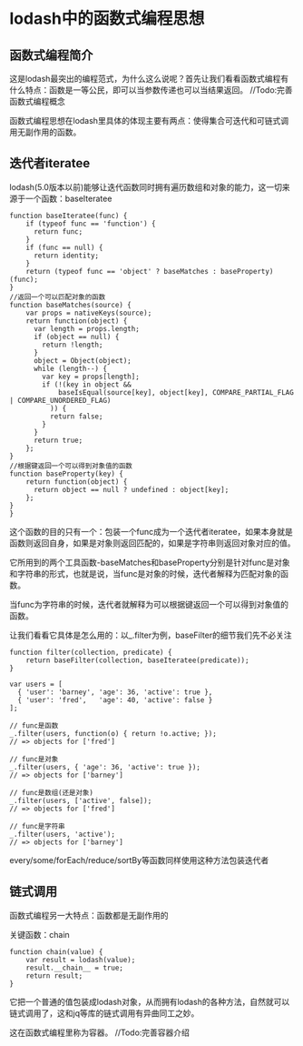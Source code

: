 # lodash中的函数式编程思想

## 函数式编程简介
这是lodash最突出的编程范式，为什么这么说呢？首先让我们看看函数式编程有什么特点：函数是一等公民，即可以当参数传递也可以当结果返回。
//Todo:完善函数式编程概念

函数式编程思想在lodash里具体的体现主要有两点：使得集合可迭代和可链式调用无副作用的函数。

## 迭代者iteratee
lodash(5.0版本以前)能够让迭代函数同时拥有遍历数组和对象的能力，这一切来源于一个函数：baseIteratee	
```
function baseIteratee(func) {
	if (typeof func == 'function') {
	  return func;
	}
	if (func == null) {
	  return identity;
	}
	return (typeof func == 'object' ? baseMatches : baseProperty)(func);
}
//返回一个可以匹配对象的函数
function baseMatches(source) {
    var props = nativeKeys(source);
    return function(object) {
      var length = props.length;
      if (object == null) {
        return !length;
      }
      object = Object(object);
      while (length--) {
        var key = props[length];
        if (!(key in object &&
            baseIsEqual(source[key], object[key], COMPARE_PARTIAL_FLAG | COMPARE_UNORDERED_FLAG)
          )) {
          return false;
        }
      }
      return true;
    };
}
//根据键返回一个可以得到对象值的函数
function baseProperty(key) {
	return function(object) {
	  return object == null ? undefined : object[key];
	};
}
}
```
这个函数的目的只有一个：包装一个func成为一个迭代者iteratee，如果本身就是函数则返回自身，如果是对象则返回匹配的，如果是字符串则返回对象对应的值。

它所用到的两个工具函数-baseMatches和baseProperty分别是针对func是对象和字符串的形式，也就是说，当func是对象的时候，迭代者解释为匹配对象的函数。

当func为字符串的时候，迭代者就解释为可以根据键返回一个可以得到对象值的函数。

让我们看看它具体是怎么用的：以\_.filter为例，baseFilter的细节我们先不必关注
```
function filter(collection, predicate) {
	return baseFilter(collection, baseIteratee(predicate));
}

var users = [
  { 'user': 'barney', 'age': 36, 'active': true },
  { 'user': 'fred',   'age': 40, 'active': false }
];

// func是函数
_.filter(users, function(o) { return !o.active; });
// => objects for ['fred']

// func是对象
_.filter(users, { 'age': 36, 'active': true });
// => objects for ['barney']

// func是数组(还是对象)
_.filter(users, ['active', false]);
// => objects for ['fred']

// func是字符串
_.filter(users, 'active');
// => objects for ['barney']
```

every/some/forEach/reduce/sortBy等函数同样使用这种方法包装迭代者

## 链式调用
函数式编程另一大特点：函数都是无副作用的

关键函数：chain
```
function chain(value) {
	var result = lodash(value);
	result.__chain__ = true;
	return result;
}
```
它把一个普通的值包装成lodash对象，从而拥有lodash的各种方法，自然就可以链式调用了，这和jq等库的链式调用有异曲同工之妙。

这在函数式编程里称为容器。
//Todo:完善容器介绍